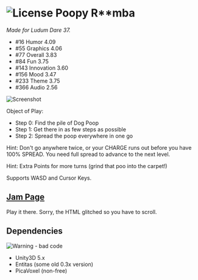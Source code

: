 ![License](https://licensebuttons.net/l/by-nc-sa/4.0/88x31.png) Poopy R**mba
======================
*Made for Ludum Dare 37.*
* #16	Humor	4.09
* #55	Graphics	4.06
* #77	Overall	3.83
* #84	Fun	3.75
* #143	Innovation	3.60
* #156	Mood	3.47
* #233	Theme	3.75
* #366	Audio	2.56

![Screenshot](https://i.imgur.com/xbFVnKF.jpg)

Object of Play: 

- Step 0: Find the pile of Dog Poop 
- Step 1: Get there in as few steps as possible 
- Step 2: Spread the poop everywhere in one go 

Hint: Don't go anywhere twice, or your CHARGE runs out before you have 100% SPREAD. You need full spread to advance to the next level. 

Hint: Extra Points for more turns (grind that poo into the carpet!) 

Supports WASD and Cursor Keys. 


[Jam Page](http://ludumdare.com/compo/ludum-dare-37/?action=preview&uid=124451)
---------------
Play it there. Sorry, the HTML glitched so you have to scroll.


Dependencies
------------
![Warning - bad code](https://i.imgur.com/nWZ5TN2.png)
* Unity3D 5.x
* Entitas (some old 0.3x version)
* PicaVoxel (non-free)
